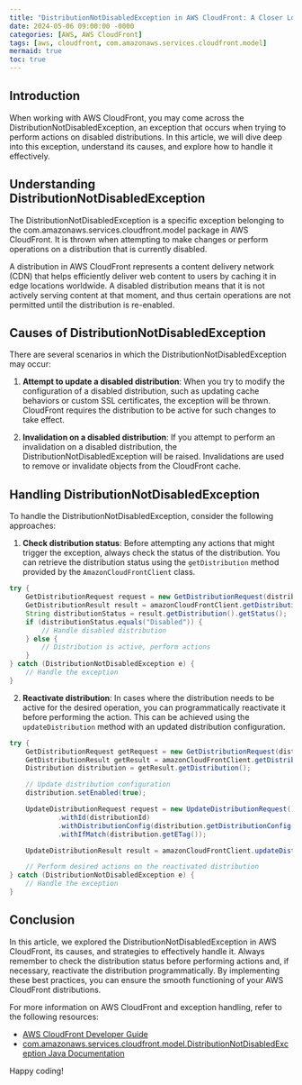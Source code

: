 ```yaml
---
title: "DistributionNotDisabledException in AWS CloudFront: A Closer Look at Handling Disabled Distributions"
date: 2024-05-06 09:00:00 -0000
categories: [AWS, AWS CloudFront]
tags: [aws, cloudfront, com.amazonaws.services.cloudfront.model]
mermaid: true
toc: true
---
```



## Introduction

When working with AWS CloudFront, you may come across the DistributionNotDisabledException, an exception that occurs when trying to perform actions on disabled distributions. In this article, we will dive deep into this exception, understand its causes, and explore how to handle it effectively.

## Understanding DistributionNotDisabledException

The DistributionNotDisabledException is a specific exception belonging to the com.amazonaws.services.cloudfront.model package in AWS CloudFront. It is thrown when attempting to make changes or perform operations on a distribution that is currently disabled.

A distribution in AWS CloudFront represents a content delivery network (CDN) that helps efficiently deliver web content to users by caching it in edge locations worldwide. A disabled distribution means that it is not actively serving content at that moment, and thus certain operations are not permitted until the distribution is re-enabled.

## Causes of DistributionNotDisabledException

There are several scenarios in which the DistributionNotDisabledException may occur:

1. **Attempt to update a disabled distribution**: When you try to modify the configuration of a disabled distribution, such as updating cache behaviors or custom SSL certificates, the exception will be thrown. CloudFront requires the distribution to be active for such changes to take effect.

2. **Invalidation on a disabled distribution**: If you attempt to perform an invalidation on a disabled distribution, the DistributionNotDisabledException will be raised. Invalidations are used to remove or invalidate objects from the CloudFront cache.

## Handling DistributionNotDisabledException

To handle the DistributionNotDisabledException, consider the following approaches:

1. **Check distribution status**: Before attempting any actions that might trigger the exception, always check the status of the distribution. You can retrieve the distribution status using the `getDistribution` method provided by the `AmazonCloudFrontClient` class.

```java
try {
    GetDistributionRequest request = new GetDistributionRequest(distributionId);
    GetDistributionResult result = amazonCloudFrontClient.getDistribution(request);
    String distributionStatus = result.getDistribution().getStatus();
    if (distributionStatus.equals("Disabled")) {
        // Handle disabled distribution
    } else {
        // Distribution is active, perform actions
    }
} catch (DistributionNotDisabledException e) {
    // Handle the exception
}
```

2. **Reactivate distribution**: In cases where the distribution needs to be active for the desired operation, you can programmatically reactivate it before performing the action. This can be achieved using the `updateDistribution` method with an updated distribution configuration.

```java
try {
    GetDistributionRequest getRequest = new GetDistributionRequest(distributionId);
    GetDistributionResult getResult = amazonCloudFrontClient.getDistribution(getRequest);
    Distribution distribution = getResult.getDistribution();

    // Update distribution configuration
    distribution.setEnabled(true);

    UpdateDistributionRequest request = new UpdateDistributionRequest()
            .withId(distributionId)
            .withDistributionConfig(distribution.getDistributionConfig())
            .withIfMatch(distribution.getETag());

    UpdateDistributionResult result = amazonCloudFrontClient.updateDistribution(request);

    // Perform desired actions on the reactivated distribution
} catch (DistributionNotDisabledException e) {
    // Handle the exception
}
```

## Conclusion

In this article, we explored the DistributionNotDisabledException in AWS CloudFront, its causes, and strategies to effectively handle it. Always remember to check the distribution status before performing actions and, if necessary, reactivate the distribution programmatically. By implementing these best practices, you can ensure the smooth functioning of your AWS CloudFront distributions.

For more information on AWS CloudFront and exception handling, refer to the following resources:

- [AWS CloudFront Developer Guide](https://docs.aws.amazon.com/AmazonCloudFront/latest/DeveloperGuide/Introduction.html)
- [com.amazonaws.services.cloudfront.model.DistributionNotDisabledException Java Documentation](https://docs.aws.amazon.com/AWSJavaSDK/latest/javadoc/com/amazonaws/services/cloudfront/model/DistributionNotDisabledException.html)

Happy coding!